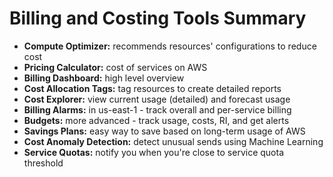 # Billing and Costing Tools Summary

- **Compute Optimizer:** recommends resources' configurations to reduce cost
- **Pricing Calculator:** cost of services on AWS
- **Billing Dashboard:** high level overview
- **Cost Allocation Tags:** tag resources to create detailed reports
- **Cost Explorer:** view current usage (detailed) and forecast usage
- **Billing Alarms:** in us-east-1 - track overall and per-service billing
- **Budgets:** more advanced - track usage, costs, RI, and get alerts
- **Savings Plans:** easy way to save based on long-term usage of AWS
- **Cost Anomaly Detection:** detect unusual sends using Machine Learning
- **Service Quotas:** notify you when you're close to service quota threshold